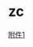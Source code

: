 # zc


<a href="[附件1](https://github.com/zhoumimigithub/zc/blob/main/kyyd.plist)https://github.com/zhoumimigithub/zc/blob/main/kyyd.plist" target="_blank">附件1</a>
